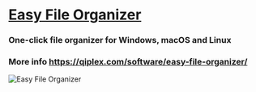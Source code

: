 # [Easy File Organizer](http://qiplex.com/software/easy-file-organizer/)

### One-click file organizer for Windows, macOS and Linux

### More info https://qiplex.com/software/easy-file-organizer/

![Easy File Organizer](http://qiplex.com/img/easy-file-organizer-app.png)
